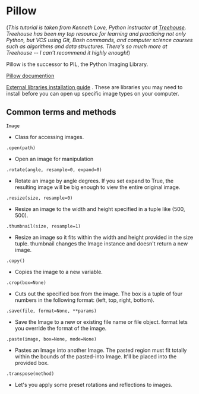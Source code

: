 # Pillow

(*This tutorial is taken from Kenneth Love, Python instructor at [Treehouse](https://teamtreehouse.com).  Treehouse has been my top resource for learning and practicing not only Python, but VCS using Git, Bash commands, and computer science courses such as algorithms and data structures.  There's so much more at Treehouse -- I can't recommend it highly enough!*)

Pillow is the successor to PIL, the Python Imaging Library.

[Pillow documention](http://pillow.readthedocs.org/)

[External libraries installation guide](http://pillow.readthedocs.org/en/latest/installation.html#external-libraries)
. These are libraries you may need to install before you can open up specific image types on your computer.




## Common terms and methods

`Image`

- Class for accessing images.

`.open(path)` 

- Open an image for manipulation

`.rotate(angle, resample=0, expand=0)`

- Rotate an image by angle degrees. If you set expand to True, the resulting image will be big enough to view the entire original image.

`.resize(size, resample=0)`

- Resize an image to the width and height specified in a tuple like (500, 500).

`.thumbnail(size, resample=1)`

- Resize an image so it fits within the width and height provided in the size tuple. thumbnail changes the Image instance and doesn't return a new image.

`.copy()`

- Copies the image to a new variable.

`.crop(box=None)`

- Cuts out the specified box from the image. The box is a tuple of four numbers in the following format: (left, top, right, bottom).

`.save(file, format=None, **params)`

- Save the Image to a new or existing file name or file object. format lets you override the format of the image.

`.paste(image, box=None, mode=None)`

- Pastes an Image into another Image. The pasted region must fit totally within the bounds of the pasted-into Image. It'll be placed into the provided box.

`.transpose(method)`

- Let's you apply some preset rotations and reflections to images.


